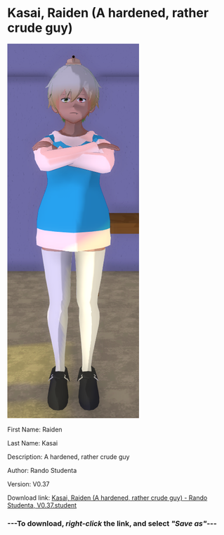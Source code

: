 # Kasai, Raiden (A hardened, rather crude guy)

<img src = "https://raw.githubusercontent.com/Arbiter1223/Daigaku-Gurashi-Custom-Students/master/Students/Files/Kasai%2C%20Raiden%20(A%20hardened%2C%20rather%20crude%20guy).png">

First Name: Raiden

Last Name: Kasai

Description: A hardened, rather crude guy

Author: Rando Studenta

Version: V0.37

Download link: <a href="https://raw.githubusercontent.com/Arbiter1223/Daigaku-Gurashi-Custom-Students/master/Students/Files/Kasai%2C%20Raiden%20(A%20hardened%2C%20rather%20crude%20guy)%20-%20Rando%20Studenta%2C%20V0.37.student">Kasai, Raiden (A hardened, rather crude guy) - Rando Studenta, V0.37.student</a>

### ---**To download, _right-click_ the link, and select _"Save as"_**---
